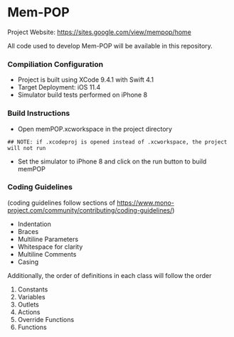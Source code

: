 # Mem-POP

Project Website: https://sites.google.com/view/mempop/home

All code used to develop Mem-POP will be available in this repository.

### Compiliation Configuration
- Project is built using XCode 9.4.1 with Swift 4.1
- Target Deployment: iOS 11.4
- Simulator build tests performed on iPhone 8

### Build Instructions
- Open memPOP.xcworkspace in the project directory 
```
## NOTE: if .xcodeproj is opened instead of .xcworkspace, the project will not run
```
- Set the simulator to iPhone 8 and click on the run button to build memPOP

### Coding Guidelines
(coding guidelines follow sections of https://www.mono-project.com/community/contributing/coding-guidelines/)
- Indentation
- Braces
- Multiline Parameters
- Whitespace for clarity
- Multiline Comments
- Casing

Additionally, the order of definitions in each class will follow the order
1. Constants
2. Variables
3. Outlets
4. Actions
5. Override Functions
6. Functions
